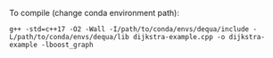 To compile (change conda environment path):

```
g++ -std=c++17 -O2 -Wall -I/path/to/conda/envs/dequa/include -L/path/to/conda/envs/dequa/lib dijkstra-example.cpp -o dijkstra-example -lboost_graph
```